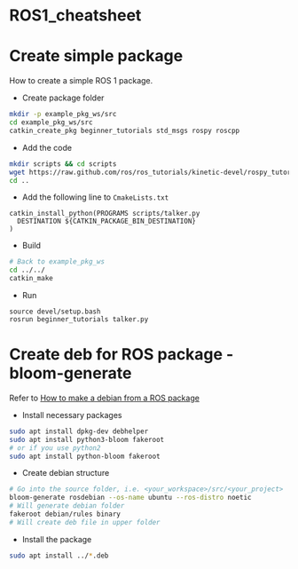 # ROS1_cheatsheet

# Create simple package

How to create a simple ROS 1 package.

* Create package folder

```bash
mkdir -p example_pkg_ws/src
cd example_pkg_ws/src
catkin_create_pkg beginner_tutorials std_msgs rospy roscpp
```

* Add the code

```bash
mkdir scripts && cd scripts
wget https://raw.github.com/ros/ros_tutorials/kinetic-devel/rospy_tutorials/001_talker_listener/talker.py
cd ..
```

* Add the following line to `CmakeLists.txt`

```
catkin_install_python(PROGRAMS scripts/talker.py
  DESTINATION ${CATKIN_PACKAGE_BIN_DESTINATION}
)
```

* Build

```bash
# Back to example_pkg_ws
cd ../../
catkin_make
```

* Run

```
source devel/setup.bash
rosrun beginner_tutorials talker.py
```

# Create deb for ROS package - bloom-generate

Refer to [How to make a debian from a ROS package](https://gist.github.com/awesomebytes/196eab972a94dd8fcdd69adfe3bd1152)

* Install necessary packages

```bash
sudo apt install dpkg-dev debhelper
sudo apt install python3-bloom fakeroot
# or if you use python2
sudo apt install python-bloom fakeroot
```

* Create debian structure

```bash
# Go into the source folder, i.e. <your_workspace>/src/<your_project>
bloom-generate rosdebian --os-name ubuntu --ros-distro noetic
# Will generate debian folder
fakeroot debian/rules binary
# Will create deb file in upper folder
```

* Install the package

```bash
sudo apt install ../*.deb
```

